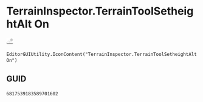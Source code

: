 # TerrainInspector.TerrainToolSetheightAlt On
![](/img/TerrainInspector.TerrainToolSetheightAlt%20On.png)

``` CSharp
EditorGUIUtility.IconContent("TerrainInspector.TerrainToolSetheightAlt On")
```
## GUID
```
6817539183589701602
```

